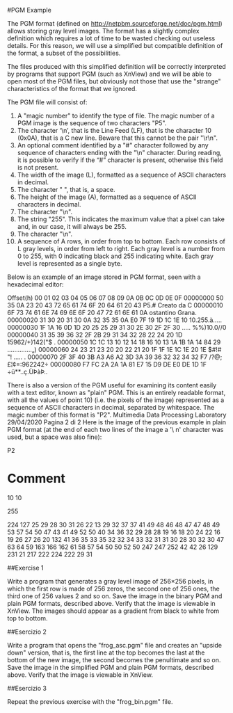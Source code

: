 #PGM Example

The PGM format (defined on http://netpbm.sourceforge.net/doc/pgm.html) allows storing gray level
images. The format has a slightly complex definition which requires a lot of time to be wasted checking
out useless details. For this reason, we will use a simplified but compatible definition of the format, a
subset of the possibilities.

The files produced with this simplified definition will be correctly interpreted by programs that support
PGM (such as XnView) and we will be able to open most of the PGM files, but obviously not those that
use the "strange" characteristics of the format that we ignored.

The PGM file will consist of:

1) A "magic number" to identify the type of file. The magic number of a PGM image is the sequence
of two characters "P5".
2) The character ‘\n’, that is the Line Feed (LF), that is the character 10 (0x0A), that is a C new line.
Beware that this cannot be the pair "\r\n".
3) An optional comment identified by a "#" character followed by any sequence of characters ending
with the "\n" character. During reading, it is possible to verify if the “#” character is present,
otherwise this field is not present.
4) The width of the image (L), formatted as a sequence of ASCII characters in decimal.
5) The character " ", that is, a space.
6) The height of the image (A), formatted as a sequence of ASCII characters in decimal.
7) The character "\n".
8) The string "255". This indicates the maximum value that a pixel can take and, in our case, it will
always be 255.
9) The character "\n".
10) A sequence of A rows, in order from top to bottom. Each row consists of L gray levels, in order
from left to right. Each gray level is a number from 0 to 255, with 0 indicating black and 255
indicating white. Each gray level is represented as a single byte.

Below is an example of an image stored in PGM format, seen with a hexadecimal editor:

Offset(h) 00 01 02 03 04 05 06 07 08 09 0A 0B 0C 0D 0E 0F
00000000 50 35 0A 23 20 43 72 65 61 74 6F 20 64 61 20 43 P5.# Creato da C
00000010 6F 73 74 61 6E 74 69 6E 6F 20 47 72 61 6E 61 0A ostantino Grana.
00000020 31 30 20 31 30 0A 32 35 35 0A E0 7F 19 1D 1C 1E 10 10.255.à.....
00000030 1F 1A 16 0D 1D 20 25 25 29 31 30 2E 30 2F 2F 30 ..... %%)10.0//0
00000040 31 35 39 36 32 2F 2B 29 31 34 32 28 22 24 20 1D 15962/+)142("$ .
00000050 1C 1C 13 10 12 14 18 16 10 13 1A 1B 1A 14 84 29 ..............„)
00000060 24 23 21 23 20 20 22 21 20 1F 1F 1E 1C 1E 20 1E $#!# "! ..... .
00000070 2F 3F 40 3B A3 A6 A2 3D 3A 39 36 32 32 34 32 F7 /?@;£¦¢=:962242÷
00000080 F7 FC 2A 2A 1A 81 E7 15 D9 DE E0 DE 1D 1F ÷ü**..ç.ÙÞàÞ..

There is also a version of the PGM useful for examining its content easily with a text editor, known as
"plain" PGM. This is an entirely readable format, with all the values of point 10) (i.e. the pixels of the
image) represented as a sequence of ASCII characters in decimal, separated by whitespace. The magic
number of this format is "P2".
Multimedia Data Processing Laboratory
29/04/2020
Pagina 2 di 2
Here is the image of the previous example in plain PGM format (at the end of each two lines of the image
a '\ n' character was used, but a space was also fine):

P2

# Comment

10 10

255

224 127 25 29 28 30 31 26 22 13 29 32 37 37 41 49 48 46 48 47
47 48 49 53 57 54 50 47 43 41 49 52 50 40 34 36 32 29 28 28
19 16 18 20 24 22 16 19 26 27 26 20 132 41 36 35 33 35 32 32
34 33 32 31 31 30 28 30 32 30 47 63 64 59 163 166 162 61 58 57
54 50 50 52 50 247 247 252 42 42 26 129 231 21 217 222 224 222 29 31

##Exercise 1

Write a program that generates a gray level image of 256×256 pixels, in which the first row is made of
256 zeros, the second one of 256 ones, the third one of 256 values 2 and so on. Save the image in the
binary PGM and plain PGM formats, described above. Verify that the image is viewable in XnView. The
images should appear as a gradient from black to white from top to bottom.

##Esercizio 2

Write a program that opens the "frog_asc.pgm" file and creates an "upside down" version, that is, the first
line at the top becomes the last at the bottom of the new image, the second becomes the penultimate and
so on. Save the image in the simplified PGM and plain PGM formats, described above. Verify that the
image is viewable in XnView.

##Esercizio 3

Repeat the previous exercise with the "frog_bin.pgm" file.
